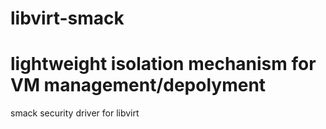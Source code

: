 # libvirt-smack
# lightweight isolation mechanism for VM management/depolyment
smack security driver for libvirt
